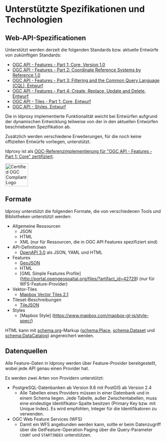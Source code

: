 # Unterstützte Spezifikationen und Technologien

## Web-API-Spezificationen

Unterstützt werden derzeit die folgenden Standards bzw. aktuelle Entwürfe von zukünftigen Standards:

* [OGC API - Features - Part 1: Core, Version 1.0](http://www.opengis.net/doc/IS/ogcapi-features-1/1.0)
* [OGC API - Features - Part 2: Coordinate Reference Systems by Reference 1.0](http://www.opengis.net/doc/IS/ogcapi-features-2/1.0)
* [OGC API - Features - Part 3: Filtering and the Common Query Language (CQL), Entwurf](https://docs.ogc.org/DRAFTS/19-079r1.html)
* [OGC API - Features - Part 4: Create, Replace, Update and Delete, Entwurf](https://docs.ogc.org/DRAFTS/20-002.html)
* [OGC API - Tiles - Part 1: Core, Entwurf](https://docs.ogc.org/DRAFTS/20-057.html)
* [OGC API - Styles, Entwurf](https://docs.ogc.org/DRAFTS/20-009.html)

Die in ldproxy implementierte Funktionalität weicht bei Entwürfen aufgrund der dynamischen Entwicklung teilweise von der in den aktuellen Entwürfen beschriebenen Spezifikation ab.

Zusätzlich werden verschiedene Erweiterungen, für die noch keine offiziellen Entwürfe vorliegen, unterstützt.

ldproxy ist als [OGC-Referenzimplementierung für "OGC API - Features - Part 1: Core" zertifiziert](http://www.ogc.org/resource/products/details/?pid=1598).

<img src='https://portal.ogc.org/public_ogc/compliance/Certified_OGC_Compliant_Logo_Web.gif' alt='Certified OGC Compliant Logo' height='74' style='padding:0;margin:0;border:0;'/>

## Formate

ldproxy unterstützt die folgenden Formate, die von verschiedenen Tools und Bibliotheken unterstützt werden:

* Allgemeine Ressourcen
  * JSON
  * HTML
  * XML (nur für Ressourcen, die in OGC API Features spezifiziert sind)
* API-Definitionen
  * [OpenAPI 3.0](http://spec.openapis.org/oas/v3.0.3) als JSON, YAML und HTML
* Features
  * [GeoJSON](http://tools.ietf.org/rfc/rfc7946.txt)
  * HTML
  * [GML Simple Features Profile] (http://portal.opengeospatial.org/files/?artifact_id=42729) (nur für WFS-Feature-Provider)
* Vektor-Tiles
  * [Mapbox Vector Tiles 2.1](https://github.com/mapbox/vector-tile-spec/tree/master/2.1)
* Tileset-Beschreibungen
  * [TileJSON](https://github.com/mapbox/tilejson-spec)
* Styles
  * [Mapbox Style] (https://www.mapbox.com/mapbox-gl-js/style-spec/)

HTML kann mit [schema.org](https://schema.org/)-Markup ([schema:Place](https://schema.org/Place), [schema:Dataset](https://schema.org/Dataset) und [schema:DataCatalog](https://schema.org/DataCatalog)) angereichert werden.

## Datenquellen

Alle Feature-Daten in ldproxy werden über Feature-Provider bereitgestellt, wobei jede API genau einen Provider hat.

Es werden zwei Arten von Providern unterstützt:

* PostgreSQL-Datenbanken ab Version 9.6 mit PostGIS ab Version 2.4
  * Alle Tabellen eines Providers müssen in einer Datenbank und in einem Schema liegen. Jede Tabelle, außer Zwischentabellen, muss eine eindeutige Identifikator-Spalte besitzen (Primary Key bzw. mit Unique Index). Es wird empfohlen, Integer für die Identifikatoren zu verwenden.
* OGC Web Feature Services (WFS)
  * Damit ein WFS angebunden werden kann, sollte er beim Datenzugriff über die GetFeature-Operation Paging über die Query-Parameter `COUNT` und `STARTINDEX` unterstützen.
